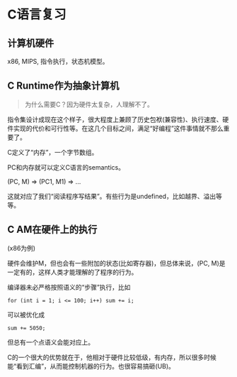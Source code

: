 # C语言复习

## 计算机硬件

x86, MIPS, 指令执行，状态机模型。

## C Runtime作为抽象计算机

> 为什么需要C？因为硬件太复杂，人理解不了。

指令集设计成现在这个样子，很大程度上兼顾了历史包袱(兼容性)、执行速度、硬件实现的代价和可行性等。在这几个目标之间，满足“好编程”这件事情就不那么重要了。

C定义了“内存”，一个字节数组。

PC和内存就可以定义C语言的semantics。

(PC, M) => (PC1, M1) => ...

这就对应了我们“阅读程序写结果”。有些行为是undefined，比如越界、溢出等等。

## C AM在硬件上的执行

(x86为例)

硬件会维护M，但也会有一些附加的状态(比如寄存器)，但总体来说，(PC, M)是一定有的，这样人类才能理解的了程序的行为。

编译器未必严格按照语义的“步骤”执行，比如

    for (int i = 1; i <= 100; i++) sum += i;

可以被优化成

    sum += 5050;

但总有一个点语义会能对应上。

C的一个很大的优势就在于，他相对于硬件比较低级，有内存，所以很多时候能“看到汇编”，从而能控制机器的行为。也很容易搞砸(UB)。
